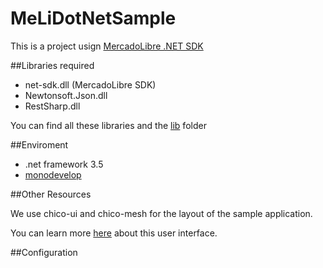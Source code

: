 MeLiDotNetSample
================

This is a project usign [MercadoLibre .NET SDK](http://developers.mercadolibre.com/net-sdk/)


##Libraries required

* net-sdk.dll (MercadoLibre SDK)
* Newtonsoft.Json.dll
* RestSharp.dll

You can find all these libraries and the [lib](/tree/master/MeliSample/lib) folder

##Enviroment

* .net framework 3.5
* [monodevelop](http://monodevelop.com/)

##Other Resources

We use chico-ui and chico-mesh for the layout of the sample application. 

You can learn more [here](http://chico-ui.com.ar/) about this user interface.    

##Configuration